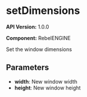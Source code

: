 # setDimensions

**API Version:** 1.0.0

**Component:** RebelENGINE

Set the window dimensions

## Parameters

- **width**: New window width
- **height**: New window height

